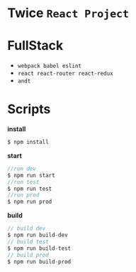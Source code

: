 # Twice `React Project`

# FullStack
+ `webpack babel eslint`
+ `react react-router react-redux`
+ `andt`

# Scripts
**install**
```js
$ npm install
```
**start**
```js
//run dev
$ npm run start
//run test
$ npm run test
//run prod
$ npm run prod
```
**build**
```js
// build dev
$ npm run build-dev
// build test
$ npm run build-test
// build prod
$ npm run build-prod
```
